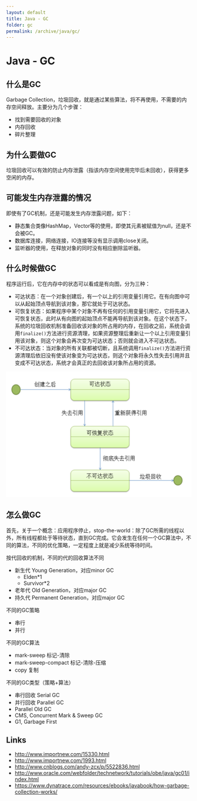 ```yaml
---
layout: default
title: Java - GC
folder: gc
permalink: /archive/java/gc/
---
```


# Java - GC

## 什么是GC
Garbage Collection，垃圾回收，就是通过某些算法，将不再使用，不需要的内存空间释放。主要分为几个步骤：
- 找到需要回收的对象
- 内存回收
- 碎片整理

## 为什么要做GC
垃圾回收可以有效的防止内存泄露（指该内存空间使用完毕后未回收），获得更多空闲的内存。

## 可能发生内存泄露的情况
即使有了GC机制，还是可能发生内存泄露问题，如下：
- 静态集合类像HashMap，Vector等的使用，即使其元素被赋值为null，还是不会被GC。
- 数据库连接，网络连接，IO连接等没有显示调用close关闭。
- 监听器的使用，在释放对象的同时没有相应删除监听器。

## 什么时候做GC
程序运行后，它在内存中的状态可以看成是有向图，分为三种：
- 可达状态：在一个对象创建后，有一个以上的引用变量引用它。在有向图中可以从起始顶点导航到该对象，那它就处于可达状态。
- 可恢复状态：如果程序中某个对象不再有任何的引用变量引用它，它将先进入可恢复状态，此时从有向图的起始顶点不能再导航到该对象。在这个状态下，系统的垃圾回收机制准备回收该对象的所占用的内存，在回收之前，系统会调用`finalize()`方法进行资源清理，如果资源整理后重新让一个以上引用变量引用该对象，则这个对象会再次变为可达状态；否则就会进入不可达状态。
- 不可达状态：当对象的所有关联都被切断，且系统调用`finalize()`方法进行资源清理后依旧没有使该对象变为可达状态，则这个对象将永久性失去引用并且变成不可达状态，系统才会真正的去回收该对象所占用的资源。


![java-gc-state.png](img/java-gc-state.png)

## 怎么做GC

首先，关于一个概念：应用程序停止，stop-the-world：除了GC所需的线程以外，所有线程都处于等待状态，直到GC完成。它会发生在任何一个GC算法中，不同的算法，不同的优化策略，一定程度上就是减少系统等待时间。

按代回收的机制，不同的代的回收算法不同
- 新生代 Young Generation，对应minor GC
  - Elden*1
  - Survivor*2
- 老年代 Old Generation，对应major GC
- 持久代 Permanent Generation，对应major GC

不同的GC策略
- 串行
- 并行

不同的GC算法
- mark-sweep 标记-清除
- mark-sweep-compact 标记-清除-压缩
- copy 复制

不同的GC类型（策略+算法）
- 串行回收 Serial GC
- 并行回收 Parallel GC
- Parallel Old GC
- CMS, Concurrent Mark & Sweep GC
- G1, Garbage First

## Links
- <http://www.importnew.com/15330.html>
- <http://www.importnew.com/1993.html>
- <http://www.cnblogs.com/andy-zcx/p/5522836.html>
- <http://www.oracle.com/webfolder/technetwork/tutorials/obe/java/gc01/index.html>
- <https://www.dynatrace.com/resources/ebooks/javabook/how-garbage-collection-works/>
